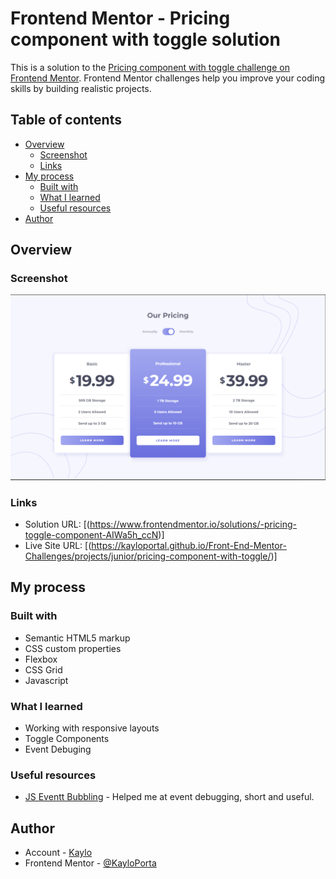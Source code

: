 # Frontend Mentor - Pricing component with toggle solution

This is a solution to the [Pricing component with toggle challenge on Frontend Mentor](https://www.frontendmentor.io/challenges/pricing-component-with-toggle-8vPwRMIC). Frontend Mentor challenges help you improve your coding skills by building realistic projects. 

## Table of contents

- [Overview](#overview)
  - [Screenshot](#screenshot)
  - [Links](#links)
- [My process](#my-process)
  - [Built with](#built-with)
  - [What I learned](#what-i-learned)
  - [Useful resources](#useful-resources)
- [Author](#author)



## Overview

### Screenshot

![](./images/screenshot.png)

### Links

- Solution URL: [(https://www.frontendmentor.io/solutions/-pricing-toggle-component-AIWa5h_ccN)]
- Live Site URL: [(https://kayloportal.github.io/Front-End-Mentor-Challenges/projects/junior/pricing-component-with-toggle/)]

## My process

### Built with

- Semantic HTML5 markup
- CSS custom properties
- Flexbox
- CSS Grid
- Javascript

### What I learned

- Working with responsive layouts
- Toggle Components
- Event Debuging

### Useful resources

- [JS Eventt Bubbling](https://dev.to/0shuvo0/event-bubbling-capturing-and-how-to-prevent-them-9n5) - Helped me at event debugging, short and useful.

## Author

- Account - [Kaylo](https://github.com/KayloPortal)
- Frontend Mentor - [@KayloPorta](https://www.frontendmentor.io/profile/KayloPortal)
